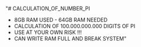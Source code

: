 "# CALCULATION_OF_NUMBER_PI 
- 8GB RAM USED - 64GB RAM NEEDED
- CALCULATION OF 100.000.000.000 DIGITS OF PI
- USE AT YOUR OWN RISK !!!
- CAN WRITE RAM FULL AND BREAK SYSTEM" 
